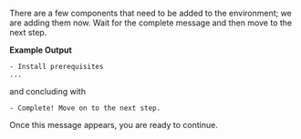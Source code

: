 There are a few components that need to be added to the environment; we are
adding them now. Wait for the complete message and then move to the
next step.

**Example Output**

```screenshot
- Install prerequisites
...
```

and concluding with

```
- Complete! Move on to the next step.
```

Once this message appears, you are ready to continue.